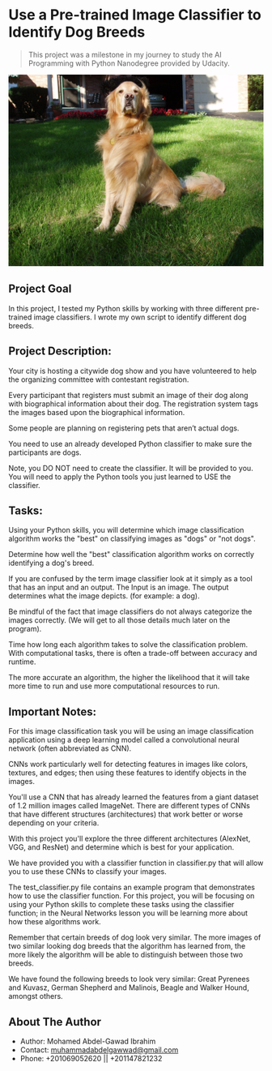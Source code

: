 # Use a Pre-trained Image Classifier to Identify Dog Breeds

> This project was a milestone in my journey to study the AI Programming with Python Nanodegree provided by Udacity.

[![Golden Retriever](pet_images/Golden_retriever_05257.jpg)](https://youtu.be/B06TRvHQ0ew "Golden Retriever")

## Project Goal
In this project, I tested my Python skills by working with three different pre-trained image classifiers. I wrote my own script to identify different dog breeds.

## Project Description:
Your city is hosting a citywide dog show and you have volunteered to help the organizing committee with contestant registration. 

Every participant that registers must submit an image of their dog along with biographical information about their dog. The registration system tags the images based upon the biographical information.

Some people are planning on registering pets that aren’t actual dogs.

You need to use an already developed Python classifier to make sure the participants are dogs.

Note, you DO NOT need to create the classifier. It will be provided to you. You will need to apply the Python tools you just learned to USE the classifier.

## Tasks:
Using your Python skills, you will determine which image classification algorithm works the "best" on classifying images as "dogs" or "not dogs".

Determine how well the "best" classification algorithm works on correctly identifying a dog's breed.

If you are confused by the term image classifier look at it simply as a tool that has an input and an output. The Input is an image. The output determines what the image depicts. (for example: a dog). 

Be mindful of the fact that image classifiers do not always categorize the images correctly. (We will get to all those details much later on the program).

Time how long each algorithm takes to solve the classification problem. With computational tasks, there is often a trade-off between accuracy and runtime. 

The more accurate an algorithm, the higher the likelihood that it will take more time to run and use more computational resources to run.

## Important Notes:
For this image classification task you will be using an image classification application using a deep learning model called a convolutional neural network (often abbreviated as CNN). 

CNNs work particularly well for detecting features in images like colors, textures, and edges; then using these features to identify objects in the images. 

You'll use a CNN that has already learned the features from a giant dataset of 1.2 million images called ImageNet. There are different types of CNNs that have different structures (architectures) that work better or worse depending on your criteria. 

With this project you'll explore the three different architectures (AlexNet, VGG, and ResNet) and determine which is best for your application.

We have provided you with a classifier function in classifier.py that will allow you to use these CNNs to classify your images. 

The test_classifier.py file contains an example program that demonstrates how to use the classifier function. For this project, you will be focusing on using your Python skills to complete these tasks using the classifier function; in the Neural Networks lesson you will be learning more about how these algorithms work.

Remember that certain breeds of dog look very similar. The more images of two similar looking dog breeds that the algorithm has learned from, the more likely the algorithm will be able to distinguish between those two breeds. 

We have found the following breeds to look very similar: Great Pyrenees and Kuvasz, German Shepherd and Malinois, Beagle and Walker Hound, amongst others.

## About The Author

* Author: Mohamed Abdel-Gawad Ibrahim
* Contact: muhammadabdelgawwad@gmail.com
* Phone: +201069052620 || +201147821232
